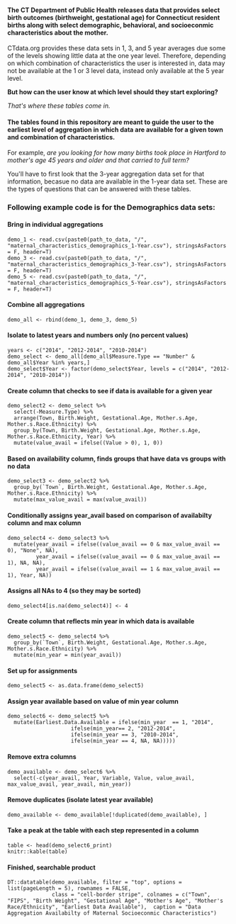 #### The CT Department of Public Health releases data that provides select birth outcomes (birthweight, gestational age) for Connecticut resident births along with select demographic, behavioral, and socioeconmic characteristics about the mother. 

CTdata.org provides these data sets in 1, 3, and 5 year averages due some of the levels showing little data at the one year level. Therefore, depending on which combination of characteristics the user is interested in, data may not be available at the 1 or 3 level data, instead only available at the 5 year level. 

**But how can the user know at which level should they start exploring?**

*That's where these tables come in.* 

#### The tables found in this repository are meant to guide the user to the earliest level of aggregation in which data are available for a given town and combination of characteristics. 

For example, *are you looking for how many births took place in Hartford to mother's age 45 years and older and that carried to full term?* 

You'll have to first look that the 3-year aggregation data set for that information, becasue no data are available in the 1-year data set. These are the types of questions that can be answered with these tables. 

### Following example code is for the Demographics data sets:

#### Bring in individual aggregations
```{r}
demo_1 <- read.csv(paste0(path_to_data, "/", "maternal_characteristics_demographics_1-Year.csv"), stringsAsFactors = F, header=T)
demo_3 <- read.csv(paste0(path_to_data, "/", "maternal_characteristics_demographics_3-Year.csv"), stringsAsFactors = F, header=T)
demo_5 <- read.csv(paste0(path_to_data, "/", "maternal_characteristics_demographics_5-Year.csv"), stringsAsFactors = F, header=T)
```

#### Combine all aggregations
```{r}
demo_all <- rbind(demo_1, demo_3, demo_5)
```

#### Isolate to latest years and numbers only (no percent values)
```{r}
years <- c("2014", "2012-2014", "2010-2014")
demo_select <- demo_all[demo_all$Measure.Type == "Number" & demo_all$Year %in% years,]
demo_select$Year <- factor(demo_select$Year, levels = c("2014", "2012-2014", "2010-2014"))
```

#### Create column that checks to see if data is available for a given year
```{r}
demo_select2 <- demo_select %>% 
  select(-Measure.Type) %>% 
  arrange(Town, Birth.Weight, Gestational.Age, Mother.s.Age, Mother.s.Race.Ethnicity) %>% 
  group_by(Town, Birth.Weight, Gestational.Age, Mother.s.Age, Mother.s.Race.Ethnicity, Year) %>% 
  mutate(value_avail = ifelse((Value > 0), 1, 0)) 
```

#### Based on availability column, finds groups that have data vs groups with no data
```{r}
demo_select3 <- demo_select2 %>% 
  group_by(`Town`, Birth.Weight, Gestational.Age, Mother.s.Age, Mother.s.Race.Ethnicity) %>% 
  mutate(max_value_avail = max(value_avail))
```

#### Conditionally assigns year_avail based on comparison of availabilty column and max column
```{r}
demo_select4 <- demo_select3 %>% 
  mutate(year_avail = ifelse((value_avail == 0 & max_value_avail == 0), "None", NA), 
         year_avail = ifelse((value_avail == 0 & max_value_avail == 1), NA, NA), 
         year_avail = ifelse((value_avail == 1 & max_value_avail == 1), Year, NA))
```

#### Assigns all NAs to 4 (so they may be sorted)
```{r}
demo_select4[is.na(demo_select4)] <- 4
```

#### Create column that reflects min year in which data is available
```{r}
demo_select5 <- demo_select4 %>% 
  group_by(`Town`, Birth.Weight, Gestational.Age, Mother.s.Age, Mother.s.Race.Ethnicity) %>% 
  mutate(min_year = min(year_avail))
```

#### Set up for assignments
```{r}
demo_select5 <- as.data.frame(demo_select5)
```

#### Assign year available based on value of min year column
```{r}
demo_select6 <- demo_select5 %>% 
  mutate(Earliest.Data.Available = ifelse(min_year  == 1, "2014",
                    ifelse(min_year== 2, "2012-2014",
                    ifelse(min_year == 3, "2010-2014",
                    ifelse(min_year == 4, NA, NA)))))
```

#### Remove extra columns
```{r}
demo_available <- demo_select6 %>% 
  select(-c(year_avail, Year, Variable, Value, value_avail, max_value_avail, year_avail, min_year))
```

#### Remove duplicates (isolate latest year available)
```{r}
demo_available <- demo_available[!duplicated(demo_available), ]
```
#### Take a peak at the table with each step represented in a column
```{r, results = "asis"}
table <- head(demo_select6_print)
knitr::kable(table)
```
#### Finished, searchable product
```{r, echo=FALSE}
DT::datatable(demo_available, filter = "top", options = list(pageLength = 5), rownames = FALSE, 
              class = "cell-border stripe", colnames = c("Town", "FIPS", "Birth Weight", "Gestational Age", "Mother's Age", "Mother's Race/Ethnicity", "Earliest Data Available"),  caption = "Data Aggregation Availabilty of Maternal Socioeconmic Characteristics")
```

